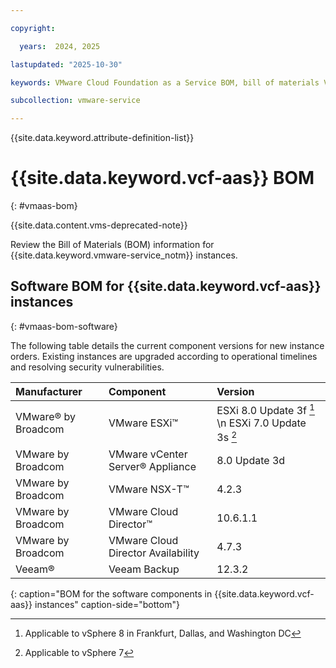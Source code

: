 ```yaml
---

copyright:

  years:  2024, 2025

lastupdated: "2025-10-30"

keywords: VMware Cloud Foundation as a Service BOM, bill of materials VMware Cloud Foundation as a Service, BOM, VCF as a Service BOM

subcollection: vmware-service

---
```


{{site.data.keyword.attribute-definition-list}}

# {{site.data.keyword.vcf-aas}} BOM
{: #vmaas-bom}

{{site.data.content.vms-deprecated-note}}

Review the Bill of Materials (BOM) information for {{site.data.keyword.vmware-service_notm}} instances.

## Software BOM for {{site.data.keyword.vcf-aas}} instances
{: #vmaas-bom-software}

The following table details the current component versions for new instance orders. Existing instances are upgraded according to operational timelines and resolving security vulnerabilities.

| Manufacturer | Component | Version |
|:------------ |:--------- |:------- |
| VMware® by Broadcom   | VMware ESXi™ | ESXi 8.0 Update 3f [^esxi80] \n ESXi 7.0 Update 3s [^esxi70] |
| VMware by Broadcom    | VMware vCenter Server® Appliance | 8.0 Update 3d |
| VMware by Broadcom    | VMware NSX-T™ | 4.2.3 |
| VMware by Broadcom    | VMware Cloud Director™ | 10.6.1.1 |
| VMware by Broadcom    | VMware Cloud Director Availability | 4.7.3 |
| Veeam®       | Veeam Backup | 12.3.2 |
{: caption="BOM for the software components in {{site.data.keyword.vcf-aas}} instances" caption-side="bottom"}

[^esxi80]: Applicable to vSphere 8 in Frankfurt, Dallas, and Washington DC

[^esxi70]: Applicable to vSphere 7
